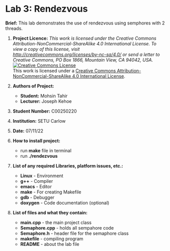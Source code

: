 # Lab 3: Rendezvous
<b>Brief:</b> This lab demonstrates the use of rendezvous using semphores with 2 threads.

1. <b>Project Licence:</b> <i>This work is licensed under the Creative Commons Attribution-NonCommercial-ShareAlike 4.0 International License. To view a copy of this license, visit http://creativecommons.org/licenses/by-nc-sa/4.0/ or send a letter to Creative Commons, PO Box 1866, Mountain View, CA 94042, USA.</i>	
<a rel="license" href="http://creativecommons.org/licenses/by-nc-sa/4.0/"><img alt="Creative Commons License" style="border-width:0" src="https://i.creativecommons.org/l/by-nc-sa/4.0/88x31.png" /></a><br />This work is licensed under a <a rel="license" href="http://creativecommons.org/licenses/by-nc-sa/4.0/">Creative Commons Attribution-NonCommercial-ShareAlike 4.0 International License</a>.
2. <b>Authors of Project:</b>
	- <b>Student:</b> Mohsin Tahir
	- <b>Lecturer:</b> Joseph Kehoe
3. <b>Student Number:</b> C00250220
4. <b>Institution:</b> SETU Carlow
5. <b>Date:</b> 07/11/22<br>

6. <b>How to install project:</b>
	- run <b>make</b> file in terminal
	- run <b>./rendezvous</b><br>
	
7. <b>List of any required Libraries, platform issues, etc.:</b>
	- <b>Linux</b> - Environment
	- <b>g++</b> - Compiler
	- <b>emacs</b> - Editor
	- <b>make</b> - For creating Makefile
	- <b>gdb</b> - Debugger
	- <b>doxygen</b> - Code documentation (optional)
	
8. <b>List of files and what they contain:</b>
	- <b>main.cpp</b> - the main project class
	- <b>Semaphore.cpp</b> - holds all sempahore code
	- <b>Semaphore.h</b> - header file for the semaphore class
	- <b>makefile</b> - compiling program
	- <b>README</b> - about the lab file
	
